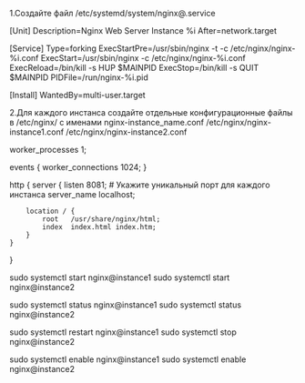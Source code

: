 1.Создайте файл /etc/systemd/system/nginx@.service

[Unit]
Description=Nginx Web Server Instance %i
After=network.target

[Service]
Type=forking
ExecStartPre=/usr/sbin/nginx -t -c /etc/nginx/nginx-%i.conf
ExecStart=/usr/sbin/nginx -c /etc/nginx/nginx-%i.conf
ExecReload=/bin/kill -s HUP $MAINPID
ExecStop=/bin/kill -s QUIT $MAINPID
PIDFile=/run/nginx-%i.pid

[Install]
WantedBy=multi-user.target

2.Для каждого инстанса создайте отдельные конфигурационные файлы в /etc/nginx/ с именами nginx-instance_name.conf
/etc/nginx/nginx-instance1.conf
/etc/nginx/nginx-instance2.conf

worker_processes  1;

events {
    worker_connections  1024;
}

http {
    server {
        listen 8081;  # Укажите уникальный порт для каждого инстанса
        server_name localhost;

        location / {
            root   /usr/share/nginx/html;
            index  index.html index.htm;
        }
    }
}


sudo systemctl start nginx@instance1
sudo systemctl start nginx@instance2

sudo systemctl status nginx@instance1
sudo systemctl status nginx@instance2

sudo systemctl restart nginx@instance1
sudo systemctl stop nginx@instance2

sudo systemctl enable nginx@instance1
sudo systemctl enable nginx@instance2
